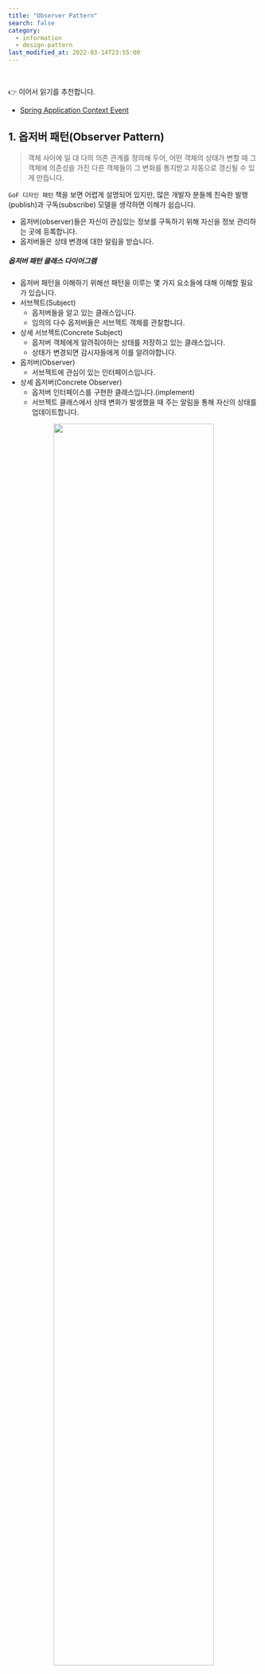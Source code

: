 ```yaml
---
title: "Observer Pattern"
search: false
category:
  - information
  - design-pattern
last_modified_at: 2022-03-14T23:55:00
---
```


<br>

👉 이어서 읽기를 추천합니다.
- [Spring Application Context Event][spring-application-context-event-link] 

## 1. 옵저버 패턴(Observer Pattern)

> 객체 사이에 일 대 다의 의존 관계를 정의해 두어, 
> 어떤 객체의 상태가 변할 때 그 객체에 의존성을 가진 다른 객체들이 그 변화를 통지받고 자동으로 갱신될 수 있게 만듭니다.

`GoF 디자인 패턴` 책을 보면 어렵게 설명되어 있지만, 많은 개발자 분들께 친숙한 발행(publish)과 구독(subscribe) 모델을 생각하면 이해가 쉽습니다.
- 옵저버(observer)들은 자신이 관심있는 정보를 구독하기 위해 자신을 정보 관리하는 곳에 등록합니다.
- 옵저버들은 상태 변경에 대한 알림을 받습니다.

##### 옵저버 패턴 클래스 다이어그램
- 옵저버 패턴을 이해하기 위해선 패턴을 이루는 몇 가지 요소들에 대해 이해할 필요가 있습니다.
- 서브젝트(Subject)
    - 옵저버들을 알고 있는 클래스입니다.
    - 임의의 다수 옵저버들은 서브젝트 객체를 관찰합니다.
- 상세 서브젝트(Concrete Subject)
    - 옵저버 객체에게 알려줘야하는 상태를 저장하고 있는 클래스입니다. 
    - 상태가 변경되면 감시자들에게 이를 알려야합니다.
- 옵저버(Observer)
    - 서브젝트에 관심이 있는 인터페이스입니다. 
- 상세 옵저버(Concrete Observer)
    - 옵저버 인터페이스를 구현한 클래스입니다.(implement)
    - 서브젝트 클래스에서 상태 변화가 발생했을 때 주는 알림을 통해 자신의 상태를 업데이트합니다.

<p align="center">
    <img src="/images/observer-pattern-1.JPG" width="80%" class="image__border">
</p>
<center>https://croute.me/316</center>

## 2. Observer pattern in Spring 

옵저버 패턴과 관련된 포스트들을 보면 좋은 예시 코드들이 많고, 특별한 시나리오가 떠오르지 않아서 이번엔 별도로 구현하진 않았습니다. 
`Spring` 프레임워크에서 옵저버 패턴이 적용된 케이스를 찾아보겠습니다. 

### 2.1. ApplicationEventMulticaster 인터페이스
- 서브젝트 클래스가 수행할 일들을 추상화시킨 인터페이스입니다.

```java
package org.springframework.context.event;

import org.springframework.context.ApplicationEvent;
import org.springframework.context.ApplicationListener;
import org.springframework.core.ResolvableType;
import org.springframework.lang.Nullable;

public interface ApplicationEventMulticaster {
    
    void addApplicationListener(ApplicationListener<?> var1);

    void addApplicationListenerBean(String var1);

    void removeApplicationListener(ApplicationListener<?> var1);

    void removeApplicationListenerBean(String var1);

    void removeAllListeners();

    void multicastEvent(ApplicationEvent var1);

    void multicastEvent(ApplicationEvent var1, @Nullable ResolvableType var2);
}
```

### 2.2. AbstractApplicationEventMulticaster 클래스
- `AbstractApplicationEventMulticaster` 클래스는 옵저버 패턴에서 서브젝트 클래스에 해당합니다.
- 추상 클래스이므로 이를 상속받은 클래스가 존재합니다.
- 리스너(listener)들을 추가하고, 제거하는 역할을 수행합니다.
    - `addApplicationListener` 메소드
    - `addApplicationListenerBean` 메소드
    - `removeApplicationListener` 메소드
    - `removeApplicationListenerBean` 메소드
    - `removeAllListeners` 메소드

```java
package org.springframework.context.event;

import java.util.ArrayList;
import java.util.Collection;
import java.util.Iterator;
import java.util.LinkedHashSet;
import java.util.List;
import java.util.Map;
import java.util.Set;
import java.util.concurrent.ConcurrentHashMap;
import org.springframework.aop.framework.AopProxyUtils;
import org.springframework.beans.factory.BeanClassLoaderAware;
import org.springframework.beans.factory.BeanFactory;
import org.springframework.beans.factory.BeanFactoryAware;
import org.springframework.beans.factory.NoSuchBeanDefinitionException;
import org.springframework.beans.factory.config.BeanDefinition;
import org.springframework.beans.factory.config.ConfigurableBeanFactory;
import org.springframework.context.ApplicationEvent;
import org.springframework.context.ApplicationListener;
import org.springframework.core.ResolvableType;
import org.springframework.core.annotation.AnnotationAwareOrderComparator;
import org.springframework.lang.Nullable;
import org.springframework.util.Assert;
import org.springframework.util.ClassUtils;
import org.springframework.util.ObjectUtils;

public abstract class AbstractApplicationEventMulticaster implements ApplicationEventMulticaster, BeanClassLoaderAware, BeanFactoryAware {
    
    private final AbstractApplicationEventMulticaster.ListenerRetriever defaultRetriever = new AbstractApplicationEventMulticaster.ListenerRetriever(false);

    final Map<AbstractApplicationEventMulticaster.ListenerCacheKey, AbstractApplicationEventMulticaster.ListenerRetriever> retrieverCache = new ConcurrentHashMap(64);

    public void addApplicationListener(ApplicationListener<?> listener) {
        synchronized(this.retrievalMutex) {
            Object singletonTarget = AopProxyUtils.getSingletonTarget(listener);
            if (singletonTarget instanceof ApplicationListener) {
                this.defaultRetriever.applicationListeners.remove(singletonTarget);
            }
            this.defaultRetriever.applicationListeners.add(listener);
            this.retrieverCache.clear();
        }
    }

    public void addApplicationListenerBean(String listenerBeanName) {
        synchronized(this.retrievalMutex) {
            this.defaultRetriever.applicationListenerBeans.add(listenerBeanName);
            this.retrieverCache.clear();
        }
    }

    public void removeApplicationListener(ApplicationListener<?> listener) {
        synchronized(this.retrievalMutex) {
            this.defaultRetriever.applicationListeners.remove(listener);
            this.retrieverCache.clear();
        }
    }

    public void removeApplicationListenerBean(String listenerBeanName) {
        synchronized(this.retrievalMutex) {
            this.defaultRetriever.applicationListenerBeans.remove(listenerBeanName);
            this.retrieverCache.clear();
        }
    }

    public void removeAllListeners() {
        synchronized(this.retrievalMutex) {
            this.defaultRetriever.applicationListeners.clear();
            this.defaultRetriever.applicationListenerBeans.clear();
            this.retrieverCache.clear();
        }
    }
    
    // ...
}
```

### 2.3. SimpleApplicationEventMulticaster 클래스
- `SimpleApplicationEventMulticaster` 클래스는 옵저버 패턴에서 서브젝트 클래스에 해당합니다.
- 추상 클래스인 `AbstractApplicationEventMulticaster`의 기능을 확장합니다.
- 자신이 관리하는 리스너들에게 이벤트를 전달하는 역할을 수행합니다.
    - `multicastEvent` 메소드

```java
package org.springframework.context.event;

import java.util.Iterator;
import java.util.concurrent.Executor;
import org.apache.commons.logging.Log;
import org.apache.commons.logging.LogFactory;
import org.springframework.beans.factory.BeanFactory;
import org.springframework.context.ApplicationEvent;
import org.springframework.context.ApplicationListener;
import org.springframework.core.ResolvableType;
import org.springframework.lang.Nullable;
import org.springframework.util.ErrorHandler;

public class SimpleApplicationEventMulticaster extends AbstractApplicationEventMulticaster {

    @Nullable
    private Executor taskExecutor;

    @Nullable
    private ErrorHandler errorHandler;

    public SimpleApplicationEventMulticaster() {
    }

    public SimpleApplicationEventMulticaster(BeanFactory beanFactory) {
        this.setBeanFactory(beanFactory);
    }

    public void setTaskExecutor(@Nullable Executor taskExecutor) {
        this.taskExecutor = taskExecutor;
    }

    @Nullable
    protected Executor getTaskExecutor() {
        return this.taskExecutor;
    }

    public void setErrorHandler(@Nullable ErrorHandler errorHandler) {
        this.errorHandler = errorHandler;
    }

    @Nullable
    protected ErrorHandler getErrorHandler() {
        return this.errorHandler;
    }

    public void multicastEvent(ApplicationEvent event) {
        this.multicastEvent(event, this.resolveDefaultEventType(event));
    }

    public void multicastEvent(ApplicationEvent event, @Nullable ResolvableType eventType) {
        ResolvableType type = eventType != null ? eventType : this.resolveDefaultEventType(event);
        Executor executor = this.getTaskExecutor();
        Iterator var5 = this.getApplicationListeners(event, type).iterator();
        while(var5.hasNext()) {
            ApplicationListener<?> listener = (ApplicationListener)var5.next();
            if (executor != null) {
                executor.execute(() -> {
                    this.invokeListener(listener, event);
                });
            } else {
                this.invokeListener(listener, event);
            }
        }

    }

    private ResolvableType resolveDefaultEventType(ApplicationEvent event) {
        return ResolvableType.forInstance(event);
    }

    protected void invokeListener(ApplicationListener<?> listener, ApplicationEvent event) {
        ErrorHandler errorHandler = this.getErrorHandler();
        if (errorHandler != null) {
            try {
                this.doInvokeListener(listener, event);
            } catch (Throwable var5) {
                errorHandler.handleError(var5);
            }
        } else {
            this.doInvokeListener(listener, event);
        }
    }

    private void doInvokeListener(ApplicationListener listener, ApplicationEvent event) {
        try {
            listener.onApplicationEvent(event);
        } catch (ClassCastException var6) {
            String msg = var6.getMessage();
            if (msg != null && !this.matchesClassCastMessage(msg, event.getClass())) {
                throw var6;
            }
            Log logger = LogFactory.getLog(this.getClass());
            if (logger.isTraceEnabled()) {
                logger.trace("Non-matching event type for listener: " + listener, var6);
            }
        }
    }

    private boolean matchesClassCastMessage(String classCastMessage, Class<?> eventClass) {
        if (classCastMessage.startsWith(eventClass.getName())) {
            return true;
        } else if (classCastMessage.startsWith(eventClass.toString())) {
            return true;
        } else {
            int moduleSeparatorIndex = classCastMessage.indexOf(47);
            return moduleSeparatorIndex != -1 && classCastMessage.startsWith(eventClass.getName(), moduleSeparatorIndex + 1);
        }
    }
}
```

### 2.4. ApplicationListener 인터페이스
- `ApplicationListener` 인터페이스는 옵저버 패턴에서 옵저버 인터페이스에 해당합니다.
- 옵저버들이 자신의 상태를 업데이트 할 수 있는 메소드를 제공합니다.
    - `onApplicationEvent` 메소드

```java
package org.springframework.context;

import java.util.EventListener;

@FunctionalInterface
public interface ApplicationListener<E extends ApplicationEvent> extends EventListener {
    void onApplicationEvent(E var1);
}
```

### 2.5. OrderEventListener 클래스
- `OrderEventListener` 클래스는 옵저버 패턴에서 상세 옵저버 클래스에 해당합니다.
- 서브젝크 클래스로부터 업데이트 알림을 받아 자신의 상태를 변경합니다.
    - `listenOrderDeliveryCompleteEvent` 메소드

```java
package blog.in.action.order.listner;

import blog.in.action.common.event.OrderDeliveryCompleteEvent;
import blog.in.action.order.service.OrderService;
import org.springframework.context.event.EventListener;
import org.springframework.stereotype.Component;

@Component
public class OrderEventListener {

    private final OrderService orderService;

    public OrderEventListener(OrderService orderService) {
        this.orderService = orderService;
    }

    @EventListener
    public void listenOrderDeliveryCompleteEvent(OrderDeliveryCompleteEvent orderDeliveryCompleteEvent) {
        orderService.updateOrderDeliveryComplete(orderDeliveryCompleteEvent.getOrderId(), orderDeliveryCompleteEvent.getDeliveryCode());
    }
}
```

## 3. 구현 시 고려 사항

`GoF 디자인 패턴` 책에서 옵저버 패턴을 구현할 때 몇 가지 고민할 사항들을 알려주고 있습니다. 
몇 가지 공감되는 내용들을 가져와봤습니다.  

### 3.1. 값을 갱신시키는 주체는 누구?

상태 값들을 변경했다면 이를 옵저버들에게 알려주기 위한 `notify` 호출은 누가할지 결정해야합니다. 
값을 갱신시키는 방법을 크게 두 가지로 보고 있습니다. 

##### 서브젝트 클래스가 수행

상태 값의 변경이 일어나면 자신이 관리하는 옵저버들에게 이를 알립니다. 
이 방법의 장점은 사용자가 상태를 변경하면 다른 옵저버들에게 알림이 가기 때문에 편하다는 점입니다. 
단점은 상태 변경이 많다면 잦은 업데이트가 일어난다는 점입니다.
간단하게 코드를 보고 이해하면 다음과 같습니다.

```java
class Subject {

    // ...

    public void chageState(State state) {
        this.state = state;
        this.notify();
    }

    public void notify() {
        for (Observer observer : observers) {
            observer.update();
        }
    }
}
```

##### 사용자가 직접 수행

사용자가 적시에 서브젝트 클래스의 `notify` 메소드를 호출합니다. 
장점은 상태 변경이 된 최종 모습만 보고 싶은 사용자라면 자신이 보고 싶을 때까지 상태 갱신을 미룰 수 있습니다. 
중간에 불필요한 수정이 일어나지 않습니다. 
단점은 사용자가 추가적인 코드를 작성해야 한다는 것입니다. 
이럴 경우 사용자가 호출을 하지 않는 경우 값이 갱신되지 않는 버그가 발생할 수 있습니다.
간단하게 코드를 보고 이해하면 다음과 같습니다. 

```java
class Client {

    private Subject subject;

    // ...

    public void doingSomething() {

        // ... doing something

        this.subject.notify();
    }
}
```

#### REFERENCE
- [Design Patterns: Elements of Reusable Object Oriented Software][design-pattern-book-link]
- [Vanilla Javascript로 상태관리 시스템 만들기][make-state-management-system-link]
- <https://k0102575.github.io/articles/2020-04/observer-pattern>
- <https://junhyunny.github.io/spring-boot/spring-application-context-event/>

[spring-application-context-event-link]: https://junhyunny.github.io/spring-boot/spring-application-context-event/

[design-pattern-book-link]: https://www.kyobobook.co.kr/product/detailViewKor.laf?mallGb=KOR&ejkGb=KOR&barcode=9791195444953
[make-state-management-system-link]: https://junilhwang.github.io/TIL/Javascript/Design/Vanilla-JS-Store/#_1-%E1%84%8B%E1%85%B5%E1%86%AF%E1%84%83%E1%85%A1%E1%86%AB-%E1%84%80%E1%85%AE%E1%84%92%E1%85%A7%E1%86%AB%E1%84%92%E1%85%A2%E1%84%87%E1%85%A9%E1%84%80%E1%85%B5